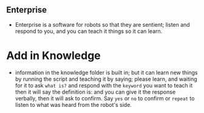 ## Enterprise

- Enterprise is a software for robots so that they are sentient; listen and respond to you, and you can teach it things so it can learn.

# Add in Knowledge 
- information in the knowledge folder is built in; but it can learn new things by running the script and teaching it by saying; please learn, and waiting for it to ask `what is?` and respond with the `keyword` you want to teach it then it will say the definition is: and you can give it the response verbally, then it will ask to confirm. Say `yes` or `no` to confirm or `repeat` to listen to what was heard from the robot's side.

